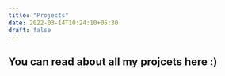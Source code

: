 ```yaml
---
title: "Projects"
date: 2022-03-14T10:24:10+05:30
draft: false
---
```


## You can read about all my projcets here :)
